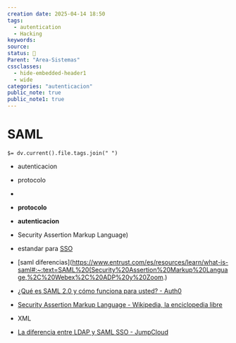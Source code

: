 ```yaml
---
creation date: 2025-04-14 18:50
tags:
  - autentication
  - Hacking
keywords: 
source: 
status: 📌
Parent: "Area-Sistemas"
cssclasses:
  - hide-embedded-header1
  - wide
categories: "autenticacion"
public_note: true
public_note1: true
---
```

# SAML
`$= dv.current().file.tags.join(" ")`

- autenticacion
- protocolo
-  
- **protocolo**
- **autenticacion**
- Security Assertion Markup Language)
- estandar para  [SSO](/Projects/Autenticacion/SSO.md)
- [saml diferencias](https://www.entrust.com/es/resources/learn/what-is-saml#:~:text=SAML%20(Security%20Assertion%20Markup%20Language,%2C%20Webex%2C%20ADP%20y%20Zoom.) 
- [¿Qué es SAML 2.0 y cómo funciona para usted? - Auth0](https://auth0.com/es/intro-to-iam/what-is-saml) 
- [Security Assertion Markup Language - Wikipedia, la enciclopedia libre](https://es.wikipedia.org/wiki/Security_Assertion_Markup_Language) 
- XML

- [La diferencia entre LDAP y SAML SSO - JumpCloud](https://jumpcloud.com/es/blog/difference-ldap-saml-sso) 